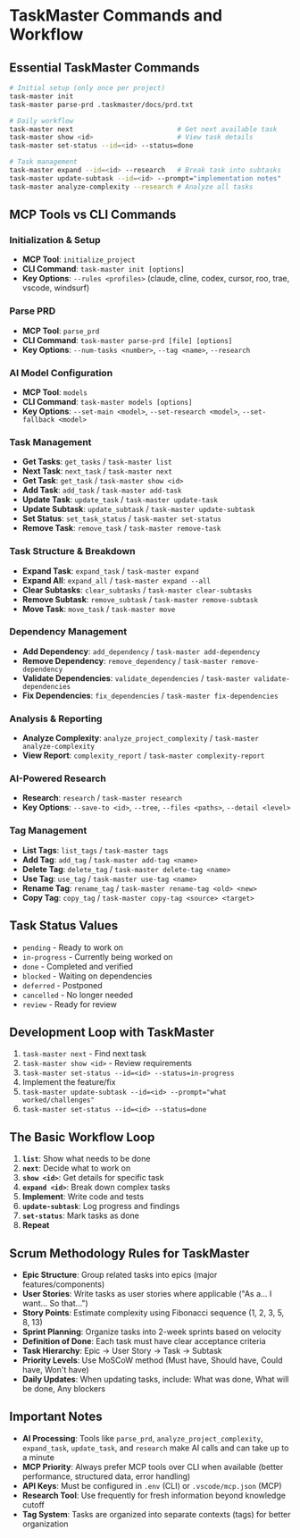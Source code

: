 # TaskMaster Commands and Workflow

## Essential TaskMaster Commands
```bash
# Initial setup (only once per project)
task-master init
task-master parse-prd .taskmaster/docs/prd.txt

# Daily workflow
task-master next                          # Get next available task
task-master show <id>                     # View task details
task-master set-status --id=<id> --status=done

# Task management
task-master expand --id=<id> --research   # Break task into subtasks
task-master update-subtask --id=<id> --prompt="implementation notes"
task-master analyze-complexity --research # Analyze all tasks
```

## MCP Tools vs CLI Commands

### Initialization & Setup
- **MCP Tool**: `initialize_project`
- **CLI Command**: `task-master init [options]`
- **Key Options**: `--rules <profiles>` (claude, cline, codex, cursor, roo, trae, vscode, windsurf)

### Parse PRD
- **MCP Tool**: `parse_prd`
- **CLI Command**: `task-master parse-prd [file] [options]`
- **Key Options**: `--num-tasks <number>`, `--tag <name>`, `--research`

### AI Model Configuration
- **MCP Tool**: `models`
- **CLI Command**: `task-master models [options]`
- **Key Options**: `--set-main <model>`, `--set-research <model>`, `--set-fallback <model>`

### Task Management
- **Get Tasks**: `get_tasks` / `task-master list`
- **Next Task**: `next_task` / `task-master next`
- **Get Task**: `get_task` / `task-master show <id>`
- **Add Task**: `add_task` / `task-master add-task`
- **Update Task**: `update_task` / `task-master update-task`
- **Update Subtask**: `update_subtask` / `task-master update-subtask`
- **Set Status**: `set_task_status` / `task-master set-status`
- **Remove Task**: `remove_task` / `task-master remove-task`

### Task Structure & Breakdown
- **Expand Task**: `expand_task` / `task-master expand`
- **Expand All**: `expand_all` / `task-master expand --all`
- **Clear Subtasks**: `clear_subtasks` / `task-master clear-subtasks`
- **Remove Subtask**: `remove_subtask` / `task-master remove-subtask`
- **Move Task**: `move_task` / `task-master move`

### Dependency Management
- **Add Dependency**: `add_dependency` / `task-master add-dependency`
- **Remove Dependency**: `remove_dependency` / `task-master remove-dependency`
- **Validate Dependencies**: `validate_dependencies` / `task-master validate-dependencies`
- **Fix Dependencies**: `fix_dependencies` / `task-master fix-dependencies`

### Analysis & Reporting
- **Analyze Complexity**: `analyze_project_complexity` / `task-master analyze-complexity`
- **View Report**: `complexity_report` / `task-master complexity-report`

### AI-Powered Research
- **Research**: `research` / `task-master research`
- **Key Options**: `--save-to <id>`, `--tree`, `--files <paths>`, `--detail <level>`

### Tag Management
- **List Tags**: `list_tags` / `task-master tags`
- **Add Tag**: `add_tag` / `task-master add-tag <name>`
- **Delete Tag**: `delete_tag` / `task-master delete-tag <name>`
- **Use Tag**: `use_tag` / `task-master use-tag <name>`
- **Rename Tag**: `rename_tag` / `task-master rename-tag <old> <new>`
- **Copy Tag**: `copy_tag` / `task-master copy-tag <source> <target>`

## Task Status Values
- `pending` - Ready to work on
- `in-progress` - Currently being worked on
- `done` - Completed and verified
- `blocked` - Waiting on dependencies
- `deferred` - Postponed
- `cancelled` - No longer needed
- `review` - Ready for review

## Development Loop with TaskMaster
1. `task-master next` - Find next task
2. `task-master show <id>` - Review requirements
3. `task-master set-status --id=<id> --status=in-progress`
4. Implement the feature/fix
5. `task-master update-subtask --id=<id> --prompt="what worked/challenges"`
6. `task-master set-status --id=<id> --status=done`

## The Basic Workflow Loop
1. **`list`**: Show what needs to be done
2. **`next`**: Decide what to work on
3. **`show <id>`**: Get details for specific task
4. **`expand <id>`**: Break down complex tasks
5. **Implement**: Write code and tests
6. **`update-subtask`**: Log progress and findings
7. **`set-status`**: Mark tasks as done
8. **Repeat**

## Scrum Methodology Rules for TaskMaster
- **Epic Structure**: Group related tasks into epics (major features/components)
- **User Stories**: Write tasks as user stories where applicable ("As a... I want... So that...")
- **Story Points**: Estimate complexity using Fibonacci sequence (1, 2, 3, 5, 8, 13)
- **Sprint Planning**: Organize tasks into 2-week sprints based on velocity
- **Definition of Done**: Each task must have clear acceptance criteria
- **Task Hierarchy**: Epic → User Story → Task → Subtask
- **Priority Levels**: Use MoSCoW method (Must have, Should have, Could have, Won't have)
- **Daily Updates**: When updating tasks, include: What was done, What will be done, Any blockers

## Important Notes
- **AI Processing**: Tools like `parse_prd`, `analyze_project_complexity`, `expand_task`, `update_task`, and `research` make AI calls and can take up to a minute
- **MCP Priority**: Always prefer MCP tools over CLI when available (better performance, structured data, error handling)
- **API Keys**: Must be configured in `.env` (CLI) or `.vscode/mcp.json` (MCP)
- **Research Tool**: Use frequently for fresh information beyond knowledge cutoff
- **Tag System**: Tasks are organized into separate contexts (tags) for better organization